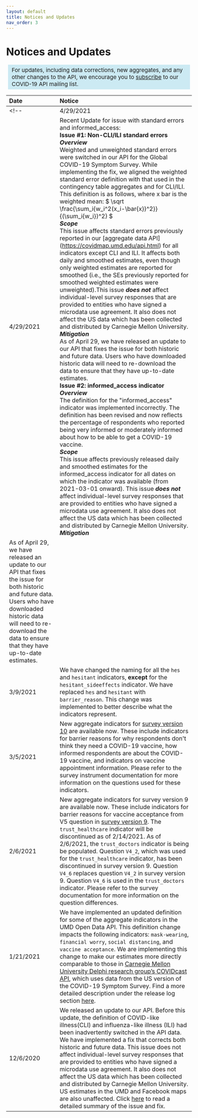 ```yaml
---
layout: default
title: Notices and Updates
nav_order: 3
---
```


# Notices and Updates
<div style="background-color: #cae9f3f3; padding: 5px 10px; font-size:15px; margin-left: 5px; margin-right: 5px;">
For updates, including data corrections, new aggregates, and any other changes to the API, we encourage you to <a href="https://listserv.umd.edu/cgi-bin/wa?SUBED1=COVID19-API&A=1" target='_blank'>subscribe</a> to our COVID-19 API mailing list.
</div>

| Date                | Notice            |
|:--------------------|:------------------|
<!-- | 4/29/2021           | We have implemented an updated for aggregate indicators in the UMD Open Data API. They are pay_test, reduce_spending, symp_chills, symp_sleep_changes, testing_rate, tested_positive_14d, tested_positive_recent, symp_fever, symp_cough,symp_diff_breathing,symp_fatigue,symp_stuffy_nose,symp_aches,symp_sore_throat,symp_chest_pain,symp_nausea,symp_eye_pain,symp_headache,sick_spend_time_7d,ever_tested. | -->
| 4/29/2021           | Recent Update for issue with standard errors and informed_access:<br/>**Issue #1: Non-CLI/ILI standard errors**<br/>***Overview*** <br/>Weighted and unweighted standard errors were switched in our API for the Global COVID-19 Symptom Survey. While implementing the fix, we aligned the weighted standard error definition with that used in the contingency table aggregates and for CLI/ILI. This definition is as follows, where x bar is the weighted mean: $ \sqrt \frac{\sum_i{w_i^2(x_i-\bar{x})^2}}{(\sum_i{w_i})^2} $ <br/>***Scope***<br/>This issue affects standard errors previously reported in our [aggregate data API] (https://covidmap.umd.edu/api.html) for all indicators except CLI and ILI. It affects both daily and smoothed estimates, even though only weighted estimates are reported for smoothed (i.e., the SEs previously reported for smoothed weighted estimates were unweighted).This issue ***does not*** affect individual-level survey responses that are provided to entities who have signed a microdata use agreement. It also does not affect the US data which has been collected and distributed by Carnegie Mellon University.<br/>***Mitigation***<br/>As of April 29, we have released an update to our API that fixes the issue for both historic and future data. Users who have downloaded historic data will need to re-download the data to ensure that they have up-to-date estimates.<br/>**Issue #2: informed_access indicator**<br/>***Overview***<br/>The definition for the "informed_access" indicator was implemented incorrectly. The definition has been revised and now reflects the percentage of respondents who reported being very informed or moderately informed about how to be able to get a COVID-19 vaccine.<br/>***Scope***<br/>This issue affects previously released daily and smoothed estimates for the informed_access indicator for all dates on which the indicator was available (from 2021-03-01 onward). This issue ***does not*** affect individual-level survey responses that are provided to entities who have signed a microdata use agreement. It also does not affect the US data which has been collected and distributed by Carnegie Mellon University.<br/>***Mitigation***<br/>
As of April 29, we have released an update to our API that fixes the issue for both historic and future data. Users who have downloaded historic data will need to re-download the data to ensure that they have up-to-date estimates. |
| 3/9/2021            | We have changed the naming for all the `hes` and `hesitant` indicators, **except** for the `hesitant_sideeffects` indicator. We have replaced `hes` and `hesitant` with `barrier_reason`. This change was implemented to better describe what the indicators represent. |
| 3/5/2021            | New aggregate indicators for [survey version 10](https://covidmap.umd.edu/document/COVID19_symptom_survey_intl_V10.pdf) are available now. These include indicators for barrier reasons for why respondents don't think they need a COVID-19 vaccine, how informed respondents are about the COVID-19 vaccine, and indicators on vaccine appointment information. Please refer to the survey instrument documentation for more information on the questions used for these indicators.  | 
| 2/6/2021            | New aggregate indicators for survey version 9 are available now. These include indicators for barrier reasons for vaccine acceptance from V5 question in [survey version 9](https://covidmap.umd.edu/document/COVID19_symptom_survey_intl_V9.pdf). The `trust_healthcare` indicator will be discontinued as of 2/14/2021. As of 2/6/2021, the `trust_doctors` indicator is being be populated. Question `V4_2`, which was used for the `trust_healthcare` indicator, has been discontinued in survey version 9. Question `V4_6` replaces question `V4_2` in survey version 9. Question `V4_6` is used in the `trust_doctors` indicator. Please refer to the survey documentation for more information on the question differences.     |
| 1/21/2021           | We have implemented an updated definition for some of the aggregate indicators in the UMD Open Data API. This definition change impacts the following indicators: `mask-wearing`, `financial worry`, `social distancing`, and `vaccine acceptance`. We are implementing this change to make our estimates more directly comparable to those in [Carnegie Mellon University Delphi research group’s COVIDcast API](https://cmu-delphi.github.io/delphi-epidata/api/covidcast-signals/fb-survey.html), which uses data from the US version of the COVID-19 Symptom Survey. Find a more detailed description under the release log section [here](https://covidmap.umd.edu/methodology.html).|
| 12/6/2020           | We released an update to our API. Before this update, the definition of COVID-like illness(CLI) and influenza-like illness (ILI) had been inadvertently switched in the API data. We have implemented a fix that corrects both historic and future data. This issue does not affect individual-level survey responses that are provided to entities who have signed a microdata use agreement. It also does not affect the US data which has been collected and distributed by Carnegie Mellon University. US estimates in the UMD and Facebook maps are also unaffected. Click [here](https://covidmap.umd.edu/api_fix_summary.html) to read a detailed summary of the issue and fix. |

